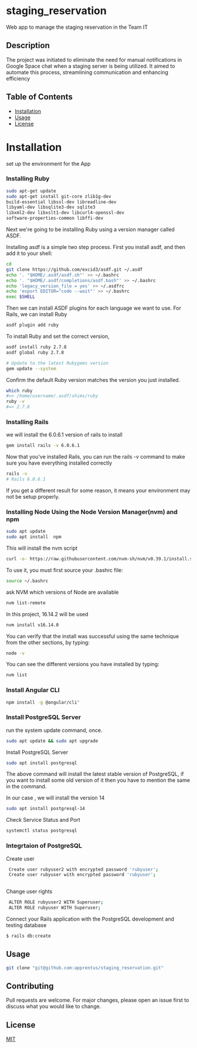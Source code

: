 
# staging_reservation

Web app to manage the staging reservation in the Team IT



## Description

The project was initiated to eliminate the need for manual notifications in Google Space chat when a staging server is being utilized. It aimed to automate this process, streamlining communication and enhancing efficiency


## Table of Contents 


- [Installation](#installation)
- [Usage](#usage)
- [License](#license)

# Installation
set up the environment for the App
### Installing Ruby

```bash
sudo apt-get update
sudo apt-get install git-core zlib1g-dev
build-essential libssl-dev libreadline-dev
libyaml-dev libsqlite3-dev sqlite3  
libxml2-dev libxslt1-dev libcurl4-openssl-dev  
software-properties-common libffi-dev
```
Next we're going to be installing Ruby using a version manager called ASDF.

Installing asdf is a simple two step process. First you install asdf, and then add it to your shell:

```bash
cd
git clone https://github.com/excid3/asdf.git ~/.asdf
echo '. "$HOME/.asdf/asdf.sh"' >> ~/.bashrc
echo '. "$HOME/.asdf/completions/asdf.bash"' >> ~/.bashrc
echo 'legacy_version_file = yes' >> ~/.asdfrc
echo 'export EDITOR="code --wait"' >> ~/.bashrc
exec $SHELL
```
Then we can install ASDF plugins for each language we want to use. For Rails, we can install Ruby


```bash
asdf plugin add ruby
``` 
To install Ruby and set the correct version,

```bash
asdf install ruby 2.7.8
asdf global ruby 2.7.8

# Update to the latest Rubygems version
gem update --system
```
Confirm the default Ruby version matches the version you just installed. 


```bash
which ruby
#=> /home/username/.asdf/shims/ruby
ruby -v
#=> 2.7.8
```
### Installing Rails

we will install the 6.0.6.1 version of rails to install 


```bash
gem install rails -v 6.0.6.1
```
Now that you've installed Rails, you can run the rails -v command to make sure you have everything installed correctly

```bash
rails -v
# Rails 6.0.6.1
```
If you get a different result for some reason, it means your environment may not be setup properly.

###  Installing Node Using the Node Version Manager(nvm) and npm

```bash
sudo apt update
sudo apt install  npm
```

This will install the nvm script

```bash
curl -o- https://raw.githubusercontent.com/nvm-sh/nvm/v0.39.1/install.sh | bash
``` 
 To use it, you must first source your .bashrc file:

```bash
source ~/.bashrc
```
ask NVM which versions of Node are available

```bash
nvm list-remote
```
In this project, 16.14.2 will be used

```bash
nvm install v16.14.0
```
You can verify that the install was successful using the same technique from the other sections, by typing:

```bash
node -v
```
You can see the different versions you have installed by typing:

```bash
nvm list
```
 ### Install Angular CLI 

```bash
npm install -g @angular/cli"
```
### Install PostgreSQL Server
 run the system update command, once.

```bash
sudo apt update && sudo apt upgrade
```
Install PostgreSQL Server

```bash
sudo apt install postgresql
```
The above command will install the latest stable version of PostgreSQL, if you want to install some old version of it then you have to mention the same in the command.

In our case , we will install the version 14

```bash
sudo apt install postgresql-14
```
Check Service Status and Port

```bash
systemctl status postgresql
```

### Integrtaion of PostgreSQL
 Create user 
```bash
 Create user rubyuser2 with encrypted password 'rubyuser';
 Create user rubyuser with encrypted password 'rubyuser';
 
```
 Change user rights
```bash
 ALTER ROLE rubyuser2 WITH Superuser;
 ALTER ROLE rubyuser WITH Superuser;
```
 Connect your Rails application with the PostgreSQL development and testing database
```bash
$ rails db:create
```

## Usage

```bash
git clone "git@github.com:apprentus/staging_reservation.git"
```
    


## Contributing

Pull requests are welcome. For major changes, please open an issue first
to discuss what you would like to change.


## License

[MIT](https://choosealicense.com/licenses/mit/)







